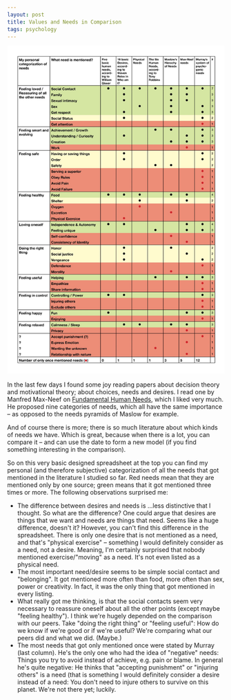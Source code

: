```yaml
---
layout: post
title: Values and Needs in Comparison
tags: psychology
---
```


![table with comparison values](/pic/140719_needs.jpg)

In the last few days I found some joy reading papers about decision theory and motivational theory; about choices, needs and desires. I read one by Manfred Max-Neef on <a href="http://en.wikipedia.org/wiki/Fundamental_human_needs" target="_blank">Fundamental Human Needs</a>, which I liked very much. He proposed nine categories of needs, which all have the same importance &ndash; as opposed to the needs pyramids of Maslow for example.&nbsp;</p>
<p>And of course there is more; there is so much literature about which kinds of needs we have. Which is great, because when there is a lot, you can compare it &ndash; and can use the date to form a new model (if you find something interesting in the comparison).</p>
<p>So on this very basic designed spreadsheet at the top you can find my personal (and therefore subjective) categorization of all the needs that got mentioned in the literature I studied so far. Red needs mean that they are mentioned only by one source; green means that it got mentioned three times or more. The following observations surprised me:</p>
<ul>
<li>The difference between desires and needs is ...less distinctive that I thought. So what are the difference? One could argue that desires are things that we want and needs are things that need. Seems like a huge difference, doesn't it? However, you can't find this difference in the spreadsheet. There is only one desire that is not mentioned as a need, and that's "physical exercise" &ndash; something I would definitely consider as a need, not a desire. Meaning, I'm certainly surprised that nobody mentioned exercise/"moving" as a need. It's not even listed as a physical need.</li>
<li>The most important need/desire seems to be simple social contact and "belonging". It got mentioned more often than food, more often than sex, power or creativity. In fact, it was the only thing that got mentioned in every listing.</li>
<li>What really got me thinking, is that the social contacts seem very necessary to reassure oneself about all the other points (except maybe "feeling healthy"). I think we're hugely depended on the comparison with our peers. Take "doing the right thing" or "feeling useful": How do we know if we're good or if we're useful? We're comparing what our peers did and what we did. (Maybe.)</li>
<li>The most needs that got only mentioned once were stated by Murray (last column). He's the only one who had the idea of "negative" needs: Things you try to avoid instead of achieve, e.g. pain or blame. In general he's quite negative: He thinks that "accepting punishment" or "injuring others" is a need (that is something I would definitely consider a desire instead of a need: You don't need to injure others to survive on this planet. We're not there yet; luckily.&nbsp;</li>
</ul>
